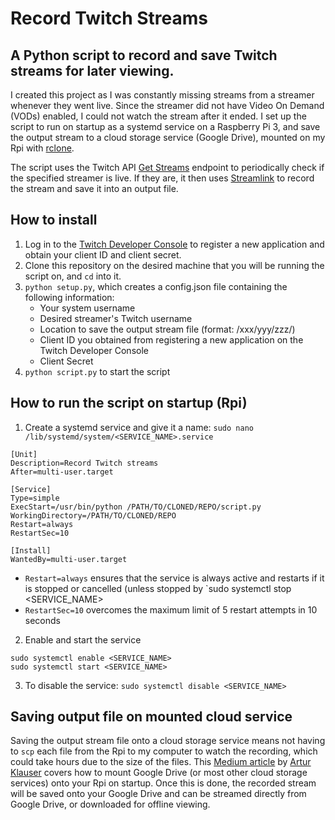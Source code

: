 # Record Twitch Streams

## A Python script to record and save Twitch streams for later viewing.

I created this project as I was constantly missing streams from a streamer whenever they went live. Since the streamer did not have Video On Demand (VODs) enabled, I could not watch the stream after it ended. I set up the script to run on startup as a systemd service on a Raspberry Pi 3, and save the output stream to a cloud storage service (Google Drive), mounted on my Rpi with [rclone](https://github.com/rclone/rclone).

The script uses the Twitch API [Get Streams](https://dev.twitch.tv/docs/api/reference/#get-streams) endpoint to periodically check if the specified streamer is live.
If they are, it then uses [Streamlink](https://github.com/streamlink/streamlink) to record the stream and save it into an output file.

## How to install

1. Log in to the [Twitch Developer Console](https://dev.twitch.tv/console) to register a new application and obtain your client ID and client secret.
2. Clone this repository on the desired machine that you will be running the script on, and `cd` into it.
3. `python setup.py`, which creates a config.json file containing the following information:
    * Your system username
    * Desired streamer's Twitch username
    * Location to save the output stream file (format: /xxx/yyy/zzz/)
    * Client ID you obtained from registering a new application on the Twitch Developer Console
    * Client Secret
4. `python script.py` to start the script

## How to run the script on startup (Rpi)

1. Create a systemd service and give it a name: `sudo nano /lib/systemd/system/<SERVICE_NAME>.service`
```
[Unit]
Description=Record Twitch streams
After=multi-user.target

[Service]
Type=simple
ExecStart=/usr/bin/python /PATH/TO/CLONED/REPO/script.py
WorkingDirectory=/PATH/TO/CLONED/REPO
Restart=always
RestartSec=10

[Install]
WantedBy=multi-user.target
```
* `Restart=always` ensures that the service is always active and restarts if it is stopped or cancelled (unless stopped by `sudo systemctl stop <SERVICE_NAME>
* `RestartSec=10` overcomes the maximum limit of 5 restart attempts in 10 seconds

2. Enable and start the service
```
sudo systemctl enable <SERVICE_NAME>
sudo systemctl start <SERVICE_NAME>
```
3. To disable the service: `sudo systemctl disable <SERVICE_NAME>`

## Saving output file on mounted cloud service


Saving the output stream file onto a cloud storage service means not having to `scp` each file from the Rpi to my computer to watch the recording, which could take hours due to the size of the files.
This [Medium article](https://medium.com/@artur.klauser/mounting-google-drive-on-raspberry-pi-dd15193d8138) by [Artur Klauser](https://github.com/ArturKlauser) covers how to mount Google Drive (or most other cloud storage services) onto your Rpi on startup.
Once this is done, the recorded stream will be saved onto your Google Drive and can be streamed directly from Google Drive, or downloaded for offline viewing.
